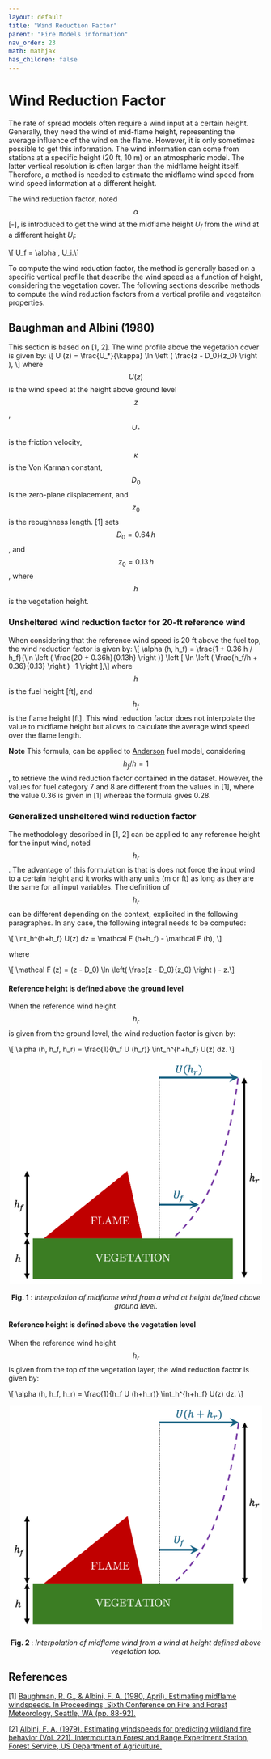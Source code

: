 ```yaml
---
layout: default
title: "Wind Reduction Factor"
parent: "Fire Models information"
nav_order: 23
math: mathjax
has_children: false
---
```


# Wind Reduction Factor

The rate of spread models often require a wind input at a certain height.
Generally, they need the wind of mid-flame height, representing the average influence of the wind on the flame.
However, it is only sometimes possible to get this information.
The wind information can come from stations at a specific height (20 ft, 10 m) or an atmospheric model.
The latter vertical resolution is often larger than the midflame height itself.
Therefore, a method is needed to estimate the midflame wind speed from wind speed information at a different height.

The wind reduction factor, noted $$\alpha$$ [-], is introduced to get the wind at the midflame height $U_f$ from the wind at a different height $U_i$:

\\[ U_f = \alpha \, U_i.\\]

To compute the wind reduction factor, the method is generally based on a specific vertical profile that describe the wind speed as a function of height, considering the vegetation cover.
The following sections describe methods to compute the wind reduction factors from a vertical profile and vegetaiton properties.

## Baughman and Albini (1980)

This section is based on [1, 2].
The wind profile above the vegetation cover is given by:
\\[ U (z) = \frac{U_*}{\kappa} \ln \left ( \frac{z - D_0}{z_0} \right ), \\]
where $$U(z)$$ is the wind speed at the height above ground level $$z$$, $$U_*$$ is the friction velocity, $$\kappa$$ is the Von Karman constant, $$D_0$$ is the zero-plane displacement, and $$z_0$$ is the reoughness length.
[1] sets $$D_0 = 0.64\,h$$, and $$z_0 = 0.13\,h$$, where $$h$$ is the vegetation height.

### Unsheltered wind reduction factor for 20-ft reference wind

When considering that the reference wind speed is 20 ft above the fuel top, the wind reduction factor is given by:
\\[ \alpha (h, h_f) = \frac{1 + 0.36 h / h_f}{\ln \left ( \frac{20 + 0.36h}{0.13h} \right )} \left [ \ln \left ( \frac{h_f/h + 0.36}{0.13} \right ) -1 \right ],\\]
where $$h$$ is the fuel height [ft], and $$h_f$$ is the flame height [ft].
This wind reduction factor does not interpolate the value to midflame height but allows to calculate the average wind speed over the flame length.

**Note**
This formula, can be applied to [Anderson](../21_fuel_models/02_Anderson.md) fuel model, considering $$h_f/h=1$$, to retrieve the wind reduction factor contained in the dataset. However, the values for fuel category 7 and 8 are different from the values in [1], where the value 0.36 is given in [1] whereas the formula gives 0.28. 

### Generalized unsheltered wind reduction factor

The methodology described in [1, 2] can be applied to any reference height for the input wind, noted $$h_r$$.
The advantage of this formulation is that is does not force the input wind to a certain height and it works with any units (m or ft) as long as they are the same for all input variables.
The definition of $$h_r$$ can be different depending on the context, explicited in the following paragraphes.
In any case, the following integral needs to be computed:

\\[ \int_h^{h+h_f} U(z) dz = \mathcal F (h+h_f) - \mathcal F (h), \\]

where

\\[ \mathcal F (z) = (z - D_0) \ln \left( \frac{z - D_0}{z_0} \right ) - z.\\]


#### Reference height is defined above the ground level

When the reference wind height $$h_r$$ is given from the ground level, the wind reduction factor is given by:

\\[ \alpha (h, h_f, h_r) = \frac{1}{h_f U (h_r)} \int_h^{h+h_f} U(z) dz. \\]

<div style="text-align: center;">
    <img src="../../images/interpolation_info/diagram_above_grn.png" alt="Diagram interpolation above ground" width=500/>
</div>
<p style="text-align: center;">
    <strong>
        Fig. 1
    </strong>
    :
    <em>
        Interpolation of midflame wind from a wind at height defined above ground level. 
    </em>
</p>

#### Reference height is defined above the vegetation level

When the reference wind height $$h_r$$ is given from the top of the vegetation layer, the wind reduction factor is given by:

\\[ \alpha (h, h_f, h_r) = \frac{1}{h_f U (h+h_r)} \int_h^{h+h_f} U(z) dz. \\]

<div style="text-align: center;">
    <img src="../../images/interpolation_info/diagram_above_veg.png" alt="Diagram interpolation above vegetation" width=500/>
</div>
<p style="text-align: center;">
    <strong>
        Fig. 2
    </strong>
    :
    <em>
        Interpolation of midflame wind from a wind at height defined above vegetation top. 
    </em>
</p>



## References

[1] [Baughman, R. G., & Albini, F. A. (1980, April). Estimating midflame windspeeds. In Proceedings, Sixth Conference on Fire and Forest Meteorology, Seattle, WA (pp. 88-92).](https://www.frames.gov/catalog/8151)

[2] [Albini, F. A. (1979). Estimating windspeeds for predicting wildland fire behavior (Vol. 221). Intermountain Forest and Range Experiment Station, Forest Service, US Department of Agriculture.](https://www.frames.gov/catalog/8152)